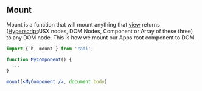 ## Mount

Mount is a function that will mount anything that [view](view) returns ([Hyperscript](hyperscript)/JSX nodes, DOM Nodes, Component or Array of these three) to any DOM node. This is how we mount our Apps root component to DOM.

```jsx
import { h, mount } from 'radi';

function MyComponent() {
  ...
}

mount(<MyComponent />, document.body)
```
